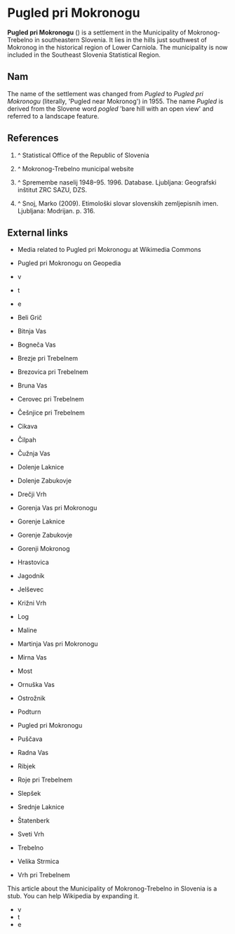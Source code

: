 # Pugled pri Mokronogu

**Pugled pri Mokronogu**  () is a settlement in the Municipality of Mokronog-Trebelno in southeastern Slovenia. It lies in the hills just southwest of Mokronog in the historical region of Lower Carniola. The municipality is now included in the Southeast Slovenia Statistical Region.

## Nam

The name of the settlement was changed from *Pugled*  to *Pugled pri Mokronogu*  (literally, 'Pugled near Mokronog') in 1955. The name *Pugled*  is derived from the Slovene word *pogled*  'bare hill with an open view' and referred to a landscape feature.

## References

 1. ^ Statistical Office of the Republic of Slovenia

 2. ^ Mokronog-Trebelno municipal website

 3. ^ Spremembe naselij 1948–95. 1996. Database. Ljubljana: Geografski inštitut ZRC SAZU, DZS.

 4. ^ Snoj, Marko (2009). Etimološki slovar slovenskih zemljepisnih imen. Ljubljana: Modrijan. p. 316.


## External links

 -  Media related to Pugled pri Mokronogu at Wikimedia Commons
 - Pugled pri Mokronogu on Geopedia



 - v
 - t
 - e

 - Beli Grič
 - Bitnja Vas
 - Bogneča Vas
 - Brezje pri Trebelnem
 - Brezovica pri Trebelnem
 - Bruna Vas
 - Cerovec pri Trebelnem
 - Češnjice pri Trebelnem
 - Cikava
 - Čilpah
 - Čužnja Vas
 - Dolenje Laknice
 - Dolenje Zabukovje
 - Drečji Vrh
 - Gorenja Vas pri Mokronogu
 - Gorenje Laknice
 - Gorenje Zabukovje
 - Gorenji Mokronog
 - Hrastovica
 - Jagodnik
 - Jelševec
 - Križni Vrh
 - Log
 - Maline
 - Martinja Vas pri Mokronogu
 - Mirna Vas
 - Most
 - Ornuška Vas
 - Ostrožnik
 - Podturn
 - Pugled pri Mokronogu
 - Puščava
 - Radna Vas
 - Ribjek
 - Roje pri Trebelnem
 - Slepšek
 - Srednje Laknice
 - Štatenberk
 - Sveti Vrh
 - Trebelno
 - Velika Strmica
 - Vrh pri Trebelnem

This article about the Municipality of Mokronog-Trebelno in Slovenia is a stub. You can help Wikipedia by expanding it.
 - v
 - t
 - e

